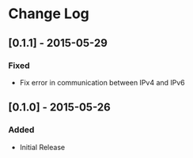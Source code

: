# Change Log

## [0.1.1] - 2015-05-29
### Fixed
- Fix error in communication between IPv4 and IPv6

## [0.1.0] - 2015-05-26
### Added
- Initial Release


